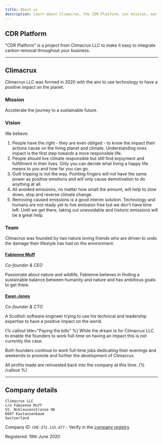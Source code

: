 ```yaml
---
title: About us
description: Learn about Climacrux, the CDR Platform, our mission, our vision and our team.
---
```


## CDR Platform

"CDR Platform" is a project from Climacrux LLC to make it easy to integrate carbon removal throughout your business.

---

## Climacrux

Climacrux LLC was formed in 2020 with the aim to use technology to have a positive impact on the planet.

### Mission

Accelerate the journey to a sustainable future.

### Vision

We believe:

1. People have the right - they are even obliged - to know the impact their actions cause on the living planet and climate. Understanding ones impact is the first step towards a more responsible life.
1. People should live climate responsible but still find enjoyment and fulfillment in their lives. Only you can decide what living a happy life means to you and how far you can go.
1. Guilt tripping is not the way. Pointing fingers will not have the same power as positive emotions and will only cause demotivation to do anything at all.
1. All avoided emissions, no matter how small the amount, will help to slow down, stop and reverse climate change.
1. Removing caused emissions is a good interim solution. Technology and humans are not ready yet to live emission free but we don't have time left. Until we get there, taking out unavoidable and historic emissions will be a great help.

### Team

Climacrux was founded by two nature loving friends who are driven to undo the damage their lifestyle has had on the environment.

#### [Fabienne Muff](https://www.linkedin.com/in/fabienne-muff/)

_Co-founder & CEO_

Passionate about nature and wildlife, Fabienne believes in finding a sustainable balance between humanity and nature and has ambitious goals to get there.

#### [Ewan Jones](https://www.linkedin.com/in/egjones/)

_Co-founder & CTO_

A Scottish software engineer trying to use his technical and leadership expertise to have a positive impact on the world.

{% callout title="Paying the bills" %}
While the dream is for Climacrux LLC to enable the founders to work full-time on having an impact this is not currently the case.

Both founders continue to work full-time jobs dedicating their evenings and weekends to promote and further the development of Climacrux.

All profits made are reinvested back into the company at this time.
{% /callout %}

---

## Company details

```
Climacrux LLC
c/o Fabienne Muff
St. Niklausenstrasse 96
6047 Kastanienbaum
Switzerland
```

Company ID: `CHE-372.115.477` - Verify in the [company registry](https://lu.chregister.ch/cr-portal/auszug/auszug.xhtml?uid=CHE-372.115.477#)

Registered: 19th June 2020
